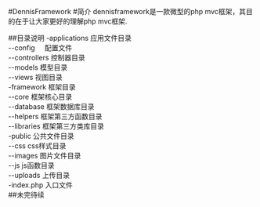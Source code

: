 #DennisFramework
#简介
dennisframework是一款微型的php mvc框架，其目的在于让大家更好的理解php mvc框架.

##目录说明
-applications          应用文件目录<br/>
         --config             配置文件<br/>
    --controllers               控制器目录<br/>
    --models                    模型目录<br/>
    --views                      视图目录<br/>
-framework                   框架目录<br/>
    --core                      框架核心目录<br/>
    --database                 框架数据库目录<br/>
    --helpers                 框架第三方函数目录<br/>
    --libraries               框架第三方类库目录<br/>
-public                       公共文件目录<br/>
    --css                     css样式目录<br/>
    --images                 图片文件目录<br/>
    --js                        js函数目录<br/>
    --uploads                 上传目录<br/>
-index.php                     入口文件<br/>
##未完待续
